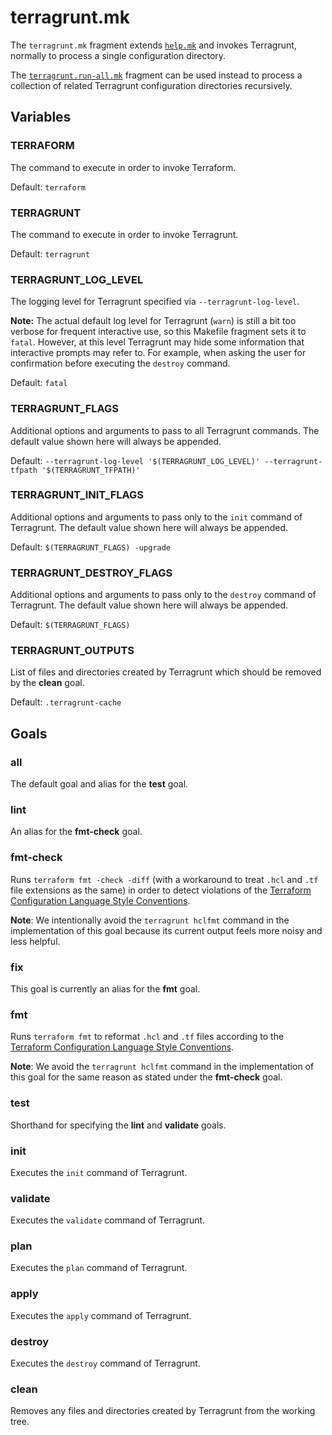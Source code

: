 # terragrunt.mk

The `terragrunt.mk` fragment extends [`help.mk`](help.md) and invokes
Terragrunt, normally to process a single configuration directory.

The [`terragrunt.run-all.mk`](terragrunt.run-all.md)
fragment can be used instead to process a collection of related Terragrunt
configuration directories recursively.

## Variables

### TERRAFORM

The command to execute in order to invoke Terraform.

Default: `terraform`

### TERRAGRUNT

The command to execute in order to invoke Terragrunt.

Default: `terragrunt`

### TERRAGRUNT_LOG_LEVEL

The logging level for Terragrunt specified via `--terragrunt-log-level`.

**Note:** The actual default log level for Terragrunt (`warn`) is still a bit
too verbose for frequent interactive use, so this Makefile fragment sets it
to `fatal`. However, at this level Terragrunt may hide some information that
interactive prompts may refer to. For example, when asking the user for
confirmation before executing the `destroy` command.

Default: `fatal`

### TERRAGRUNT_FLAGS

Additional options and arguments to pass to all Terragrunt commands. The default
value shown here will always be appended.

Default: `--terragrunt-log-level '$(TERRAGRUNT_LOG_LEVEL)' --terragrunt-tfpath '$(TERRAGRUNT_TFPATH)'`

### TERRAGRUNT_INIT_FLAGS

Additional options and arguments to pass only to the `init` command of
Terragrunt. The default value shown here will always be appended.

Default: `$(TERRAGRUNT_FLAGS) -upgrade`

### TERRAGRUNT_DESTROY_FLAGS

Additional options and arguments to pass only to the `destroy` command of
Terragrunt. The default value shown here will always be appended.

Default: `$(TERRAGRUNT_FLAGS)`

### TERRAGRUNT_OUTPUTS

List of files and directories created by Terragrunt which should be removed by
the **clean** goal.

Default: `.terragrunt-cache`

## Goals

### all

The default goal and alias for the **test** goal.

### lint

An alias for the **fmt-check** goal.

### fmt-check

Runs `terraform fmt -check -diff` (with a workaround to treat `.hcl` and `.tf`
file extensions as the same) in order to detect violations of the
[Terraform Configuration Language Style Conventions][canonical-style].

[canonical-style]: https://www.terraform.io/docs/language/syntax/style.html

**Note**: We intentionally avoid the `terragrunt hclfmt` command in the
implementation of this goal because its current output feels more noisy and
less helpful.

### fix

This goal is currently an alias for the **fmt** goal.

### fmt

Runs `terraform fmt` to reformat `.hcl` and `.tf` files according to
the [Terraform Configuration Language Style Conventions][canonical-style].

**Note**: We avoid the `terragrunt hclfmt` command in the implementation of
this goal for the same reason as stated under the **fmt-check** goal.

### test

Shorthand for specifying the **lint** and **validate** goals.

### init

Executes the `init` command of Terragrunt.

### validate

Executes the `validate` command of Terragrunt.

### plan

Executes the `plan` command of Terragrunt.

### apply

Executes the `apply` command of Terragrunt.

### destroy

Executes the `destroy` command of Terragrunt.

### clean

Removes any files and directories created by Terragrunt from the working tree.
